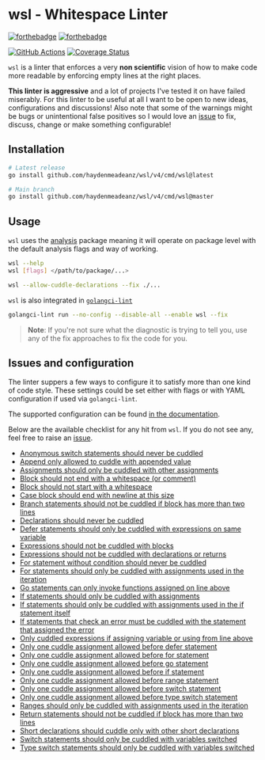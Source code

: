 # wsl - Whitespace Linter

[![forthebadge](https://forthebadge.com/images/badges/made-with-go.svg)](https://forthebadge.com)
[![forthebadge](https://forthebadge.com/images/badges/built-with-love.svg)](https://forthebadge.com)

[![GitHub Actions](https://github.com/haydenmeadeanz/wsl/actions/workflows/go.yml/badge.svg)](https://github.com/haydenmeadeanz/wsl/actions/workflows/go.yml)
[![Coverage Status](https://coveralls.io/repos/github/haydenmeadeanz/wsl/badge.svg?branch=master)](https://coveralls.io/github/haydenmeadeanz/wsl?branch=master)

`wsl` is a linter that enforces a very **non scientific** vision of how to make
code more readable by enforcing empty lines at the right places.

**This linter is aggressive** and a lot of projects I've tested it on have
failed miserably. For this linter to be useful at all I want to be open to new
ideas, configurations and discussions! Also note that some of the warnings might
be bugs or unintentional false positives so I would love an
[issue](https://github.com/haydenmeadeanz/wsl/issues/new) to fix, discuss, change or
make something configurable!

## Installation

```sh
# Latest release
go install github.com/haydenmeadeanz/wsl/v4/cmd/wsl@latest

# Main branch
go install github.com/haydenmeadeanz/wsl/v4/cmd/wsl@master
```

## Usage

`wsl` uses the [analysis](https://pkg.go.dev/golang.org/x/tools/go/analysis)
package meaning it will operate on package level with the default analysis flags
and way of working.

```sh
wsl --help
wsl [flags] </path/to/package/...>

wsl --allow-cuddle-declarations --fix ./...
```

`wsl` is also integrated in [`golangci-lint`](https://golangci-lint.run)

```sh
golangci-lint run --no-config --disable-all --enable wsl --fix
```

> **Note**: If you're not sure what the diagnostic is trying to tell you, use
> any of the fix approaches to fix the code for you.

## Issues and configuration

The linter suppers a few ways to configure it to satisfy more than one kind of
code style. These settings could be set either with flags or with YAML
configuration if used via `golangci-lint`.

The supported configuration can be found [in the
documentation](doc/configuration.md).

Below are the available checklist for any hit from `wsl`. If you do not see any,
feel free to raise an [issue](https://github.com/haydenmeadeanz/wsl/issues/new).

* [Anonymous switch statements should never be cuddled](doc/rules.md#anonymous-switch-statements-should-never-be-cuddled)
* [Append only allowed to cuddle with appended value](doc/rules.md#append-only-allowed-to-cuddle-with-appended-value)
* [Assignments should only be cuddled with other assignments](doc/rules.md#assignments-should-only-be-cuddled-with-other-assignments)
* [Block should not end with a whitespace (or comment)](doc/rules.md#block-should-not-end-with-a-whitespace-or-comment)
* [Block should not start with a whitespace](doc/rules.md#block-should-not-start-with-a-whitespace)
* [Case block should end with newline at this size](doc/rules.md#case-block-should-end-with-newline-at-this-size)
* [Branch statements should not be cuddled if block has more than two lines](doc/rules.md#branch-statements-should-not-be-cuddled-if-block-has-more-than-two-lines)
* [Declarations should never be cuddled](doc/rules.md#declarations-should-never-be-cuddled)
* [Defer statements should only be cuddled with expressions on same variable](doc/rules.md#defer-statements-should-only-be-cuddled-with-expressions-on-same-variable)
* [Expressions should not be cuddled with blocks](doc/rules.md#expressions-should-not-be-cuddled-with-blocks)
* [Expressions should not be cuddled with declarations or returns](doc/rules.md#expressions-should-not-be-cuddled-with-declarations-or-returns)
* [For statement without condition should never be cuddled](doc/rules.md#for-statement-without-condition-should-never-be-cuddled)
* [For statements should only be cuddled with assignments used in the iteration](doc/rules.md#for-statements-should-only-be-cuddled-with-assignments-used-in-the-iteration)
* [Go statements can only invoke functions assigned on line above](doc/rules.md#go-statements-can-only-invoke-functions-assigned-on-line-above)
* [If statements should only be cuddled with assignments](doc/rules.md#if-statements-should-only-be-cuddled-with-assignments)
* [If statements should only be cuddled with assignments used in the if statement itself](doc/rules.md#if-statements-should-only-be-cuddled-with-assignments-used-in-the-if-statement-itself)
* [If statements that check an error must be cuddled with the statement that assigned the error](doc/rules.md#if-statements-that-check-an-error-must-be-cuddled-with-the-statement-that-assigned-the-error)
* [Only cuddled expressions if assigning variable or using from line above](doc/rules.md#only-cuddled-expressions-if-assigning-variable-or-using-from-line-above)
* [Only one cuddle assignment allowed before defer statement](doc/rules.md#only-one-cuddle-assignment-allowed-before-defer-statement)
* [Only one cuddle assignment allowed before for statement](doc/rules.md#only-one-cuddle-assignment-allowed-before-for-statement)
* [Only one cuddle assignment allowed before go statement](doc/rules.md#only-one-cuddle-assignment-allowed-before-go-statement)
* [Only one cuddle assignment allowed before if statement](doc/rules.md#only-one-cuddle-assignment-allowed-before-if-statement)
* [Only one cuddle assignment allowed before range statement](doc/rules.md#only-one-cuddle-assignment-allowed-before-range-statement)
* [Only one cuddle assignment allowed before switch statement](doc/rules.md#only-one-cuddle-assignment-allowed-before-switch-statement)
* [Only one cuddle assignment allowed before type switch statement](doc/rules.md#only-one-cuddle-assignment-allowed-before-type-switch-statement)
* [Ranges should only be cuddled with assignments used in the iteration](doc/rules.md#ranges-should-only-be-cuddled-with-assignments-used-in-the-iteration)
* [Return statements should not be cuddled if block has more than two lines](doc/rules.md#return-statements-should-not-be-cuddled-if-block-has-more-than-two-lines)
* [Short declarations should cuddle only with other short declarations](doc/rules.md#short-declaration-should-cuddle-only-with-other-short-declarations)
* [Switch statements should only be cuddled with variables switched](doc/rules.md#switch-statements-should-only-be-cuddled-with-variables-switched)
* [Type switch statements should only be cuddled with variables switched](doc/rules.md#type-switch-statements-should-only-be-cuddled-with-variables-switched)

